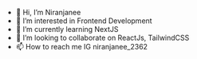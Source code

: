 - 👋 Hi, I’m Niranjanee
- 👀 I’m interested in Frontend Development
- 🌱 I’m currently learning NextJS
- 💞️ I’m looking to collaborate on ReactJs, TailwindCSS
- 📫 How to reach me IG niranjanee_2362 

<!---
Niranjanee2362/Niranjanee2362 is a ✨ special ✨ repository because its `README.md` (this file) appears on your GitHub profile.
You can click the Preview link to take a look at your changes.
--->
